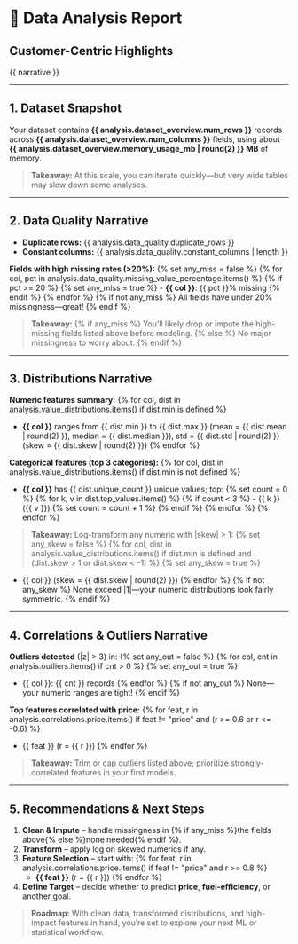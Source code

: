 # 🚀 Data Analysis Report

## Customer-Centric Highlights
{{ narrative }}

---

## 1. Dataset Snapshot
Your dataset contains **{{ analysis.dataset_overview.num_rows }}** records across **{{ analysis.dataset_overview.num_columns }}** fields, using about **{{ analysis.dataset_overview.memory_usage_mb | round(2) }} MB** of memory.
> **Takeaway:** At this scale, you can iterate quickly—but very wide tables may slow down some analyses.

---

## 2. Data Quality Narrative
- **Duplicate rows:** {{ analysis.data_quality.duplicate_rows }}
- **Constant columns:** {{ analysis.data_quality.constant_columns | length }}

**Fields with high missing rates (>20%):**
{% set any_miss = false %}
{% for col, pct in analysis.data_quality.missing_value_percentage.items() %}
  {% if pct >= 20 %}
    {% set any_miss = true %}
    - **{{ col }}**: {{ pct }}% missing
  {% endif %}
{% endfor %}
{% if not any_miss %}
All fields have under 20% missingness—great!
{% endif %}

> **Takeaway:**
{% if any_miss %}
You’ll likely drop or impute the high-missing fields listed above before modeling.
{% else %}
No major missingness to worry about.
{% endif %}

---

## 3. Distributions Narrative
**Numeric features summary:**
{% for col, dist in analysis.value_distributions.items() if dist.min is defined %}
- **{{ col }}** ranges from {{ dist.min }} to {{ dist.max }} (mean = {{ dist.mean | round(2) }}, median = {{ dist.median }}), std = {{ dist.std | round(2) }} (skew = {{ dist.skew | round(2) }})
{% endfor %}

**Categorical features (top 3 categories):**
{% for col, dist in analysis.value_distributions.items() if dist.min is not defined %}
- **{{ col }}** has {{ dist.unique_count }} unique values; top:
  {% set count = 0 %}
  {% for k, v in dist.top_values.items() %}
    {% if count < 3 %}
      - {{ k }} ({{ v }})
      {% set count = count + 1 %}
    {% endif %}
  {% endfor %}
{% endfor %}

> **Takeaway:**
Log-transform any numeric with |skew| > 1:
{% set any_skew = false %}
{% for col, dist in analysis.value_distributions.items() if dist.min is defined and (dist.skew > 1 or dist.skew < -1) %}
  {% set any_skew = true %}
  - {{ col }} (skew = {{ dist.skew | round(2) }})
{% endfor %}
{% if not any_skew %}
None exceed |1|—your numeric distributions look fairly symmetric.
{% endif %}

---

## 4. Correlations & Outliers Narrative
**Outliers detected** (|z| > 3) in:
{% set any_out = false %}
{% for col, cnt in analysis.outliers.items() if cnt > 0 %}
  {% set any_out = true %}
  - {{ col }}: {{ cnt }} records
{% endfor %}
{% if not any_out %}
None—your numeric ranges are tight!
{% endif %}

**Top features correlated with price:**
{% for feat, r in analysis.correlations.price.items() if feat != "price" and (r >= 0.6 or r <= -0.6) %}
- {{ feat }} (r = {{ r }})
{% endfor %}

> **Takeaway:**
Trim or cap outliers listed above; prioritize strongly-correlated features in your first models.

---

## 5. Recommendations & Next Steps
1. **Clean & Impute** – handle missingness in {% if any_miss %}the fields above{% else %}none needed{% endif %}.
2. **Transform** – apply log on skewed numerics if any.
3. **Feature Selection** – start with:
   {% for feat, r in analysis.correlations.price.items() if feat != "price" and r >= 0.8 %}
   - **{{ feat }}** (r = {{ r }})
   {% endfor %}
4. **Define Target** – decide whether to predict **price**, **fuel-efficiency**, or another goal.

> **Roadmap:**
With clean data, transformed distributions, and high-impact features in hand, you’re set to explore your next ML or statistical workflow.